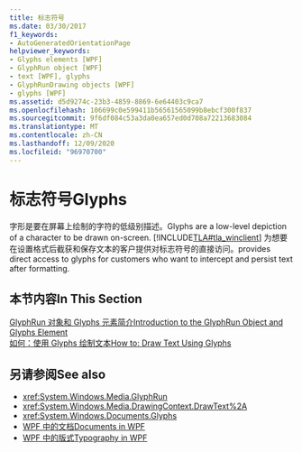 ```yaml
---
title: 标志符号
ms.date: 03/30/2017
f1_keywords:
- AutoGeneratedOrientationPage
helpviewer_keywords:
- Glyphs elements [WPF]
- GlyphRun object [WPF]
- text [WPF], glyphs
- GlyphRunDrawing objects [WPF]
- glyphs [WPF]
ms.assetid: d5d9274c-23b3-4859-8869-6e64403c9ca7
ms.openlocfilehash: 106699c0e599411b56561565099b8ebcf300f837
ms.sourcegitcommit: 9f6df084c53a3da0ea657ed0d708a72213683084
ms.translationtype: MT
ms.contentlocale: zh-CN
ms.lasthandoff: 12/09/2020
ms.locfileid: "96970700"
---
```

# <a name="glyphs"></a><span data-ttu-id="c6607-102">标志符号</span><span class="sxs-lookup"><span data-stu-id="c6607-102">Glyphs</span></span>
<span data-ttu-id="c6607-103">字形是要在屏幕上绘制的字符的低级别描述。</span><span class="sxs-lookup"><span data-stu-id="c6607-103">Glyphs are a low-level depiction of a character to be drawn on-screen.</span></span> [!INCLUDE[TLA#tla_winclient](../../../includes/tlasharptla-winclient-md.md)] <span data-ttu-id="c6607-104">为想要在设置格式后截获和保存文本的客户提供对标志符号的直接访问。</span><span class="sxs-lookup"><span data-stu-id="c6607-104">provides direct access to glyphs for customers who want to intercept and persist text after formatting.</span></span>  
  
## <a name="in-this-section"></a><span data-ttu-id="c6607-105">本节内容</span><span class="sxs-lookup"><span data-stu-id="c6607-105">In This Section</span></span>  
 [<span data-ttu-id="c6607-106">GlyphRun 对象和 Glyphs 元素简介</span><span class="sxs-lookup"><span data-stu-id="c6607-106">Introduction to the GlyphRun Object and Glyphs Element</span></span>](introduction-to-the-glyphrun-object-and-glyphs-element.md)  
  [<span data-ttu-id="c6607-107">如何：使用 Glyphs 绘制文本</span><span class="sxs-lookup"><span data-stu-id="c6607-107">How to: Draw Text Using Glyphs</span></span>](draw-text-using-glyphs.md)  
  
## <a name="see-also"></a><span data-ttu-id="c6607-108">另请参阅</span><span class="sxs-lookup"><span data-stu-id="c6607-108">See also</span></span>

- <xref:System.Windows.Media.GlyphRun>
- <xref:System.Windows.Media.DrawingContext.DrawText%2A>
- <xref:System.Windows.Documents.Glyphs>
- [<span data-ttu-id="c6607-109">WPF 中的文档</span><span class="sxs-lookup"><span data-stu-id="c6607-109">Documents in WPF</span></span>](documents-in-wpf.md)
- [<span data-ttu-id="c6607-110">WPF 中的版式</span><span class="sxs-lookup"><span data-stu-id="c6607-110">Typography in WPF</span></span>](typography-in-wpf.md)
